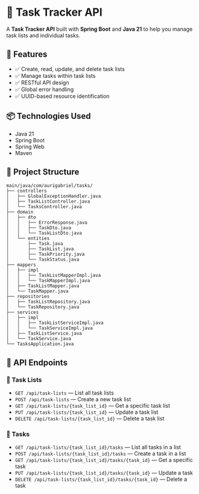 # 📝 Task Tracker API

A **Task Tracker API** built with **Spring Boot** and **Java 21** to help you manage task lists and individual tasks.

## 🚀 Features

- ✅ Create, read, update, and delete task lists
- ✅ Manage tasks within task lists
- ✅ RESTful API design
- ✅ Global error handling
- ✅ UUID-based resource identification

## 📦 Technologies Used

- Java 21
- Spring Boot
- Spring Web
- Maven

## 📁 Project Structure

```text
main/java/com/aurigabriel/tasks/
├── controllers
│   ├── GlobalExceptionHandler.java
│   ├── TaskListController.java
│   └── TasksController.java
├── domain
│   ├── dto
│   │   ├── ErrorResponse.java
│   │   ├── TaskDto.java
│   │   └── TaskListDto.java
│   └── entities
│       ├── Task.java
│       ├── TaskList.java
│       ├── TaskPriority.java
│       └── TaskStatus.java
├── mappers
│   ├── impl
│   │   ├── TaskListMapperImpl.java
│   │   └── TaskMapperImpl.java
│   ├── TaskListMapper.java
│   └── TaskMapper.java
├── repositories
│   ├── TaskListRepository.java
│   └── TaskRepository.java
├── services
│   ├── impl
│   │   ├── TaskListServiceImpl.java
│   │   └── TaskServiceImpl.java
│   ├── TaskListService.java
│   └── TaskService.java
└── TasksApplication.java

```

## 📌 API Endpoints

### 🔹 Task Lists

- `GET /api/task-lists` — List all task lists  
- `POST /api/task-lists` — Create a new task list  
- `GET /api/task-lists/{task_list_id}` — Get a specific task list  
- `PUT /api/task-lists/{task_list_id}` — Update a task list  
- `DELETE /api/task-lists/{task_list_id}` — Delete a task list  

### 🔸 Tasks

- `GET /api/task-lists/{task_list_id}/tasks` — List all tasks in a list  
- `POST /api/task-lists/{task_list_id}/tasks` — Create a task in a list  
- `GET /api/task-lists/{task_list_id}/tasks/{task_id}` — Get a specific task  
- `PUT /api/task-lists/{task_list_id}/tasks/{task_id}` — Update a task  
- `DELETE /api/task-lists/{task_list_id}/tasks/{task_id}` — Delete a task  
